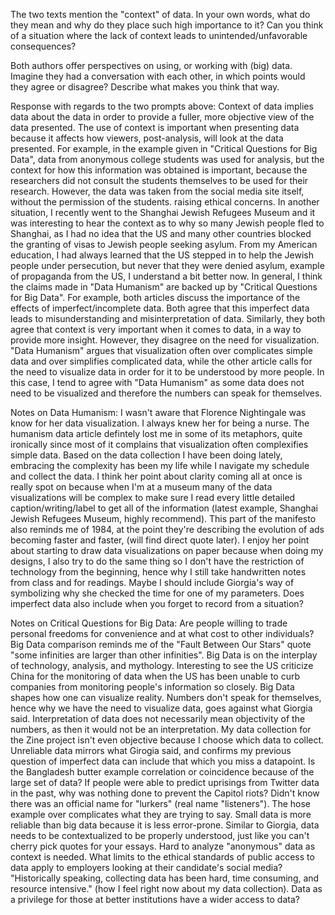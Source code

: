 
The two texts mention the "context" of data. In your own words, what do they mean and why do they place such high importance to it? Can you think of a situation where the lack of context leads to unintended/unfavorable consequences?

Both authors offer perspectives on using, or working with (big) data. Imagine they had a conversation with each other, in which points would they agree or disagree? Describe what makes you think that way.

Response with regards to the two prompts above:
Context of data implies data about the data in order to provide a fuller, more objective view of the data presented. The use of context is important when presenting data because it affects how viewers, post-analysis, will look at the data presented. For example, in the example given in "Critical Questions for Big Data", data from anonymous college students was used for analysis, but the context for how this information was obtained is important, because the researchers did not consult the students themselves to be used for their research. However, the data was taken from the social media site itself, without the permission of the students. raising ethical concerns. In another situation, I recently went to the Shanghai Jewish Refugees Museum and it was interesting to hear the context as to why so many Jewish people fled to Shanghai, as I had no idea that the US and many other countries blocked the granting of visas to Jewish people seeking asylum. From my American education, I had always learned that the US stepped in to help the Jewish people under persecution, but never that they were denied asylum, example of propaganda from the US, I understand a bit better now.
In general, I think the claims made in "Data Humanism" are backed up by "Critical Questions for Big Data". For example, both articles discuss the importance of the effects of imperfect/incomplete data. Both agree that this imperfect data leads to misunderstanding and misinterpretation of data. Similarly, they both agree that context is very important when it comes to data, in a way to provide more insight. However, they disagree on the need for visualization. "Data Humanism" argues that visualization often over complicates simple data and over simplifies complicated data, while the other article calls for the need to visualize data in order for it to be understood by more people. In this case, I tend to agree with "Data Humanism" as some data does not need to be visualized and therefore the numbers can speak for themselves.



Notes on Data Humanism:
I wasn't aware that Florence Nightingale was know for her data visualization. I always knew her for being a nurse. The humanism data article defintely lost me in some of its metaphors, quite ironically since most of it complains that visualization often complexifies simple data. Based on the data collection I have been doing lately, embracing the complexity has been my life while I navigate my schedule and collect the data. I think her point about clarity coming all at once is really spot on because when I'm at a museum many of the data visualizations will be complex to make sure I read every little detailed caption/writing/label to get all of the information (latest example, Shanghai Jewish Refugees Museum, highly recommend). This part of the manifesto also reminds me of 1984, at the point they're describing the evolution of ads becoming faster and faster, (will find direct quote later). I enjoy her point about starting to draw data visualizations on paper because when doing my designs, I also try to do the same thing so I don't have the restriction of technology from the beginning, hence why I still take handwritten notes from class and for readings. Maybe I should include Giorgia's way of symbolizing why she checked the time for one of my parameters. Does imperfect data also include when you forget to record from a situation?

Notes on Critical Questions for Big Data:
Are people willing to trade personal freedoms for convenience and at what cost to other individuals? Big Data comparison reminds me of the "Fault Between Our Stars" quote "some infinities are larger than other infinities". Big Data is on the interplay of technology, analysis, and mythology. Interesting to see the US criticize China for the monitoring of data when the US has been unable to curb companies from monitoring people's information so closely. Big Data shapes how one can visualize reality. Numbers don't speak for themselves, hence why we have the need to visualize data, goes against what Giorgia said. Interpretation of data does not necessarily mean objectivity of the numbers, as then it would not be an interpretation. My data collection for the Zine project isn't even objective because I choose which data to collect. Unreliable data mirrors what Girogia said, and confirms my previous question of imperfect data can include that which you miss a datapoint. Is the Bangladesh butter example correlation or coincidence because of the large set of data? If people were able to predict uprisings from Twitter data in the past, why was nothing done to prevent the Capitol riots? Didn't know there was an official name for "lurkers" (real name "listeners"). The hose example over complicates what they are trying to say. Small data is more reliable than big data because it is less error-prone. Similar to Giorgia, data needs to be contextualized to be properly understood, just like you can't cherry pick quotes for your essays. Hard to analyze "anonymous" data as context is needed. What limits to the ethical standards of public access to data apply to employers looking at their candidate's social media? "Historically speaking, collecting data has been hard, time consuming, and resource intensive." (how I feel right now about my data collection). Data as a privilege for those at better institutions have a wider access to data?
